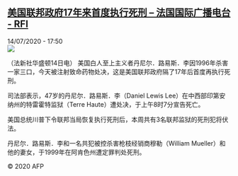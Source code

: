 <!--1594745775000-->
[美国联邦政府17年来首度执行死刑 – 法国国际广播电台 - RFI](http://www.rfi.fr//cn/contenu/20200714-%E7%BE%8E%E5%9B%BD%E8%81%94%E9%82%A6%E6%94%BF%E5%BA%9C17%E5%B9%B4%E6%9D%A5%E9%A6%96%E5%BA%A6%E6%89%A7%E8%A1%8C%E6%AD%BB%E5%88%91)
------

<div>14/07/2020 - 17:50</div><img src="https://s.rfi.fr/media/display/27d682e8-c5ee-11ea-9774-005056bff430/w:310/p:16x9/int0020b.200714235001.jpg"><div class="t-content__body u-clearfix"><div class="m-interstitial"></div><p>（法新社华盛顿14日电）    美国白人至上主义者丹尼尔．路易斯．李因1996年杀害一家三口，今天被注射致命药物处决，这是美国联邦政府隔了17年后首度再执行死刑。</p><p>    司法部表示，47岁的丹尼尔．路易斯．李（Daniel Lewis Lee）在中西部印第安纳州的特雷霍特监狱（Terre Haute）遭处决，于上午8时7分宣告死亡。</p><p>    美国总统川普下令联邦当局恢复执行死刑后，本周共有3名联邦监狱的死刑犯将伏法。</p><p>    丹尼尔．路易斯．李和一名共犯被控杀害枪枝经销商穆勒（William Mueller）和他的妻女，于1999年在阿肯色州遭定罪判处死刑。</p><p class="t-copyright">© 2020 AFP</p>        </div>
